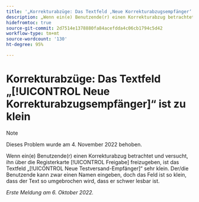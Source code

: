 ```yaml
---
title: '„Korrekturabzüge: Das Textfeld ‚Neue Korrekturabzugsempfänger‘ ist zu klein“'
description: „Wenn ein(e) Benutzende(r) einen Korrekturabzug betrachtet und versucht, ihn über die Registerkarte ‚Freigabe‘ freizugeben, ist das Textfeld ‚Neue Testversand-Empfänger‘ sehr klein. Der/die Benutzende kann zwar einen Namen eingeben, doch das Feld ist so klein, dass der Text so umgebrochen wird, dass er schwer lesbar ist.“
hidefromtoc: true
source-git-commit: 2d7514e1378880fa84acefdda4c06cb1794c5d42
workflow-type: tm+mt
source-wordcount: '130'
ht-degree: 95%

---
```



# Korrekturabzüge: Das Textfeld „[!UICONTROL Neue Korrekturabzugsempfänger]“ ist zu klein

>[!NOTE]
>
>Dieses Problem wurde am 4. November 2022 behoben.

<!--This article is on the WF and WFP TOCs-->

Wenn ein(e) Benutzende(r) einen Korrekturabzug betrachtet und versucht, ihn über die Registerkarte [!UICONTROL Freigabe] freizugeben, ist das Textfeld „[!UICONTROL Neue Testversand-Empfänger]“ sehr klein. Der/die Benutzende kann zwar einen Namen eingeben, doch das Feld ist so klein, dass der Text so umgebrochen wird, dass er schwer lesbar ist.

_Erste Meldung am 6. Oktober 2022._

